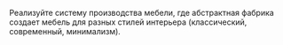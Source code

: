 Реализуйте систему производства мебели, где абстрактная фабрика создает мебель для разных стилей интерьера (классический, современный, минимализм).
